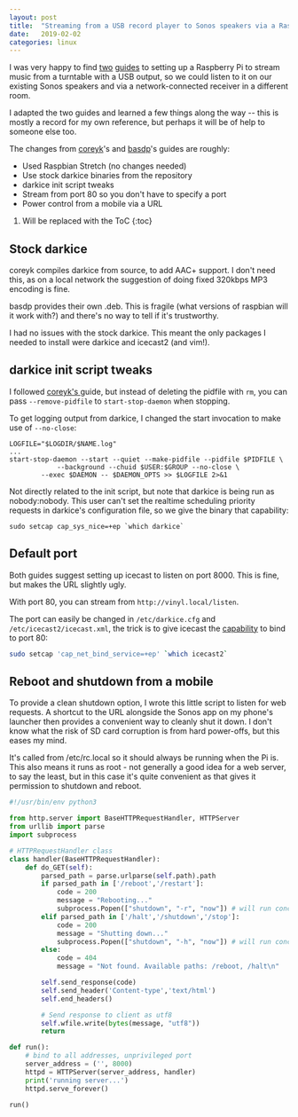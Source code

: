 ```yaml
---
layout: post
title:  "Streaming from a USB record player to Sonos speakers via a Raspberry Pi"
date:   2019-02-02
categories: linux
---
```


I was very happy to find [two][coreyk] [guides][basdp] to setting up a Raspberry Pi to stream music from a turntable with a USB output, so we could listen to it on our existing Sonos speakers and via a network-connected receiver in a different room.

I adapted the two guides and learned a few things along the way -- this is mostly a record for my own reference, but perhaps it will be of help to someone else too.

The changes from [coreyk][coreyk]'s and [basdp][basdp]'s guides are roughly:
 * Used Raspbian Stretch (no changes needed)
 * Use stock darkice binaries from the repository
 * darkice init script tweaks
 * Stream from port 80 so you don't have to specify a port
 * Power control from a mobile via a URL

1. Will be replaced with the ToC
{:toc}

Stock darkice
-------------
coreyk compiles darkice from source, to add AAC+ support. I don't need this, as on a local network the suggestion of doing fixed 320kbps MP3 encoding is fine.

basdp provides their own .deb. This is fragile (what versions of raspbian will it work with?) and there's no way to tell if it's trustworthy.

I had no issues with the stock darkice. This meant the only packages I needed to install were darkice and icecast2 (and vim!).

darkice init script tweaks
--------------------------
I followed [coreyk's ][coreyk] guide, but instead of deleting the pidfile with `rm`, you can pass `--remove-pidfile` to `start-stop-daemon` when stopping.

To get logging output from darkice, I changed the start invocation to make use of `--no-close`:

```shell
LOGFILE="$LOGDIR/$NAME.log"
...
start-stop-daemon --start --quiet --make-pidfile --pidfile $PIDFILE \
            --background --chuid $USER:$GROUP --no-close \
	    --exec $DAEMON -- $DAEMON_OPTS >> $LOGFILE 2>&1
```

Not directly related to the init script, but note that darkice is being run as nobody:nobody. This user can't set the realtime scheduling priority requests in darkice's configuration file, so we give the binary that capability:

```shell
sudo setcap cap_sys_nice=+ep `which darkice`
```

Default port
------------
Both guides suggest setting up icecast to listen on port 8000. This is fine, but makes the URL slightly ugly.

With port 80, you can stream from `http://vinyl.local/listen`.

The port can easily be changed in `/etc/darkice.cfg` and `/etc/icecast2/icecast.xml`, the trick is to give icecast the [capability][caps] to bind to port 80:
```bash
sudo setcap 'cap_net_bind_service=+ep' `which icecast2`
```

Reboot and shutdown from a mobile
------------------------------
To provide a clean shutdown option, I wrote this little script to listen for web requests. A shortcut to the URL alongside the Sonos app on my phone's launcher then provides a convenient way to cleanly shut it down. I don't know what the risk of SD card corruption is from hard power-offs, but this eases my mind.

It's called from /etc/rc.local so it should always be running when the Pi is. This also means it runs as root - not generally a good idea for a web server, to say the least, but in this case it's quite convenient as that gives it permission to shutdown and reboot.

```python
#!/usr/bin/env python3

from http.server import BaseHTTPRequestHandler, HTTPServer
from urllib import parse
import subprocess

# HTTPRequestHandler class
class handler(BaseHTTPRequestHandler):
    def do_GET(self):
        parsed_path = parse.urlparse(self.path).path
        if parsed_path in ['/reboot','/restart']:
            code = 200
            message = "Rebooting..."
            subprocess.Popen(["shutdown", "-r", "now"]) # will run concurrently
        elif parsed_path in ['/halt','/shutdown','/stop']:
            code = 200
            message = "Shutting down..."
            subprocess.Popen(["shutdown", "-h", "now"]) # will run concurrently
        else:
            code = 404
            message = "Not found. Available paths: /reboot, /halt\n"

        self.send_response(code)
        self.send_header('Content-type','text/html')
        self.end_headers()

        # Send response to client as utf8
        self.wfile.write(bytes(message, "utf8"))
        return

def run():
    # bind to all addresses, unprivileged port
    server_address = ('', 8000)
    httpd = HTTPServer(server_address, handler)
    print('running server...')
    httpd.serve_forever()

run()
```


[caps]:http://man7.org/linux/man-pages/man7/capabilities.7.html
[coreyk]:https://github.com/coreyk/darkice-libaacplus-rpi-guide
[basdp]:https://github.com/basdp/USB-Turntables-to-Sonos-with-RPi
